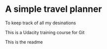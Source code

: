 # A simple travel planner

To keep track of all my desinations

This is a Udacity training course for Git

This is the readme

